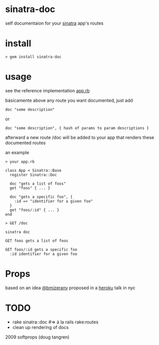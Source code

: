 # sinatra-doc

self documentaion for your [sinatra]("http://sinatrarb.com") app's routes

# install

    > gem install sinatra-doc 

# usage

see the reference implementation [app.rb](http://github.com/softprops/sinatra-doc/blob/master/app.rb)
  
básicamente above any route you want documented, just add

    doc "some description"

or

    doc "some description", { hash of params to param descriptions }
  
afterward a new route /doc will be added to your app that renders these documented routes 

an example  

    > your app.rb
    
    class App < Sinatra::Base
      register Sinatra::Doc
      
      doc "gets a list of foos"
      get "foos" { ... }
    
      doc "gets a specific foo", { 
        :id => "identifier for a given foo"
      }
      get "foos/:id" { ... }
    end
    
    > GET /doc
    
    sinatra doc
    
    GET foos gets a list of foos
    
    GET foos/:id gets a specific foo
      :id identifier for a given foo
    
# Props

based on an idea [@bmizerany]("http://twitter.com/bmizerany") proposed in a [heroku]("http://heroku.com/") talk in nyc

# TODO

  * rake sinatra::doc #=> à la rails rake:routes 
  * clean up rendering of docs

2009 softprops (doug tangren)